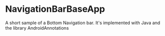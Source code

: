 # NavigationBarBaseApp

A short sample of a Bottom Navigation bar. It's implemented with Java and the library AndroidAnnotations
